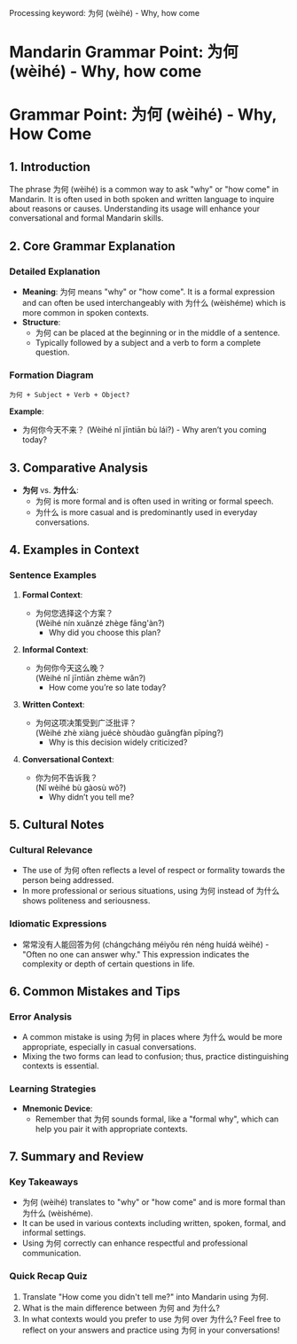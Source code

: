 Processing keyword: 为何 (wèihé) - Why, how come
# Mandarin Grammar Point: 为何 (wèihé) - Why, how come
# Grammar Point: 为何 (wèihé) - Why, How Come
## 1. Introduction
The phrase 为何 (wèihé) is a common way to ask "why" or "how come" in Mandarin. It is often used in both spoken and written language to inquire about reasons or causes. Understanding its usage will enhance your conversational and formal Mandarin skills.
## 2. Core Grammar Explanation
### Detailed Explanation
- **Meaning**: 为何 means "why" or "how come". It is a formal expression and can often be used interchangeably with 为什么 (wèishéme) which is more common in spoken contexts.
- **Structure**: 
  - 为何 can be placed at the beginning or in the middle of a sentence.
  - Typically followed by a subject and a verb to form a complete question.
### Formation Diagram
```
为何 + Subject + Verb + Object?
```
**Example**: 
- 为何你今天不来？ (Wèihé nǐ jīntiān bù lái?) - Why aren’t you coming today?
## 3. Comparative Analysis
- **为何** vs. **为什么**: 
  - 为何 is more formal and is often used in writing or formal speech.
  - 为什么 is more casual and is predominantly used in everyday conversations.
## 4. Examples in Context
### Sentence Examples
1. **Formal Context**: 
   - 为何您选择这个方案？  
     (Wèihé nín xuǎnzé zhège fāng'àn?)  
     - Why did you choose this plan?
  
2. **Informal Context**: 
   - 为何你今天这么晚？  
     (Wèihé nǐ jīntiān zhème wǎn?)  
     - How come you’re so late today?
3. **Written Context**: 
   - 为何这项决策受到广泛批评？  
     (Wèihé zhè xiàng juécè shòudào guǎngfàn pīpíng?)  
     - Why is this decision widely criticized?
4. **Conversational Context**: 
   - 你为何不告诉我？  
     (Nǐ wèihé bù gàosù wǒ?)  
     - Why didn’t you tell me?
## 5. Cultural Notes
### Cultural Relevance
- The use of 为何 often reflects a level of respect or formality towards the person being addressed. 
- In more professional or serious situations, using 为何 instead of 为什么 shows politeness and seriousness.
### Idiomatic Expressions
- 常常没有人能回答为何 (chángcháng méiyǒu rén néng huídá wèihé) - "Often no one can answer why." This expression indicates the complexity or depth of certain questions in life.
## 6. Common Mistakes and Tips
### Error Analysis
- A common mistake is using 为何 in places where 为什么 would be more appropriate, especially in casual conversations. 
- Mixing the two forms can lead to confusion; thus, practice distinguishing contexts is essential.
### Learning Strategies
- **Mnemonic Device**: 
  - Remember that 为何 sounds formal, like a "formal why", which can help you pair it with appropriate contexts.
  
## 7. Summary and Review
### Key Takeaways
- 为何 (wèihé) translates to "why" or "how come" and is more formal than 为什么 (wèishéme).
- It can be used in various contexts including written, spoken, formal, and informal settings.
- Using 为何 correctly can enhance respectful and professional communication.
### Quick Recap Quiz
1. Translate "How come you didn't tell me?" into Mandarin using 为何.
2. What is the main difference between 为何 and 为什么?
3. In what contexts would you prefer to use 为何 over 为什么?
Feel free to reflect on your answers and practice using 为何 in your conversations!
